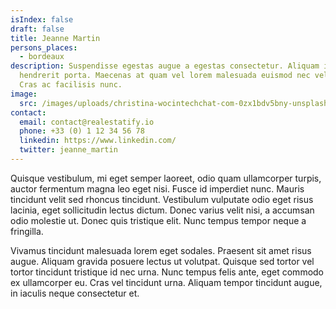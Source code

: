 ```yaml
---
isIndex: false
draft: false
title: Jeanne Martin
persons_places:
  - bordeaux
description: Suspendisse egestas augue a egestas consectetur. Aliquam interdum
  hendrerit porta. Maecenas at quam vel lorem malesuada euismod nec vel nibh.
  Cras ac facilisis nunc.
image:
  src: /images/uploads/christina-wocintechchat-com-0zx1bdv5bny-unsplash.jpg
contact:
  email: contact@realestatify.io
  phone: +33 (0) 1 12 34 56 78
  linkedin: https://www.linkedin.com/
  twitter: jeanne_martin
---
```


Quisque vestibulum, mi eget semper laoreet, odio quam ullamcorper turpis, auctor fermentum magna leo eget nisi. Fusce id imperdiet nunc. Mauris tincidunt velit sed rhoncus tincidunt. Vestibulum vulputate odio eget risus lacinia, eget sollicitudin lectus dictum. Donec varius velit nisi, a accumsan odio molestie ut. Donec quis tristique elit. Nunc tempus tempor neque a fringilla.

Vivamus tincidunt malesuada lorem eget sodales. Praesent sit amet risus augue. Aliquam gravida posuere lectus ut volutpat. Quisque sed tortor vel tortor tincidunt tristique id nec urna. Nunc tempus felis ante, eget commodo ex ullamcorper eu. Cras vel tincidunt urna. Aliquam tempor tincidunt augue, in iaculis neque consectetur et.

